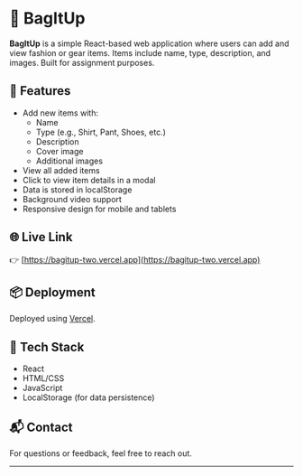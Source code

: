 # 👜 BagItUp

**BagItUp** is a simple React-based web application where users can add and view fashion or gear items. Items include name, type, description, and images. Built for assignment purposes.

## 🚀 Features

- Add new items with:
  - Name
  - Type (e.g., Shirt, Pant, Shoes, etc.)
  - Description
  - Cover image
  - Additional images
- View all added items
- Click to view item details in a modal
- Data is stored in localStorage
- Background video support
- Responsive design for mobile and tablets

## 🌐 Live Link

👉 [https://bagitup-two.vercel.app](https://bagitup-two.vercel.app)

## 📦 Deployment

Deployed using [Vercel](https://vercel.com).

## 📁 Tech Stack

- React
- HTML/CSS
- JavaScript
- LocalStorage (for data persistence)

## 📬 Contact

For questions or feedback, feel free to reach out.

---

